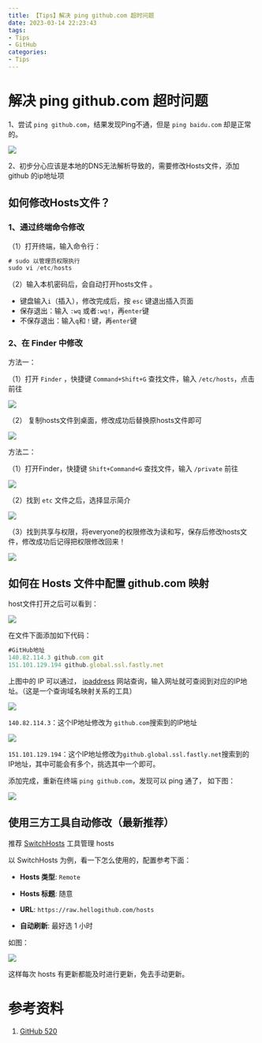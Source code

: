 ```yaml
---
title: 【Tips】解决 ping github.com 超时问题
date: 2023-03-14 22:23:43
tags:
- Tips
- GitHub
categories:
- Tips
---
```


# 解决 ping github.com 超时问题

1、尝试 `ping github.com`，结果发现Ping不通，但是 `ping baidu.com` 却是正常的。

![](assets/16787751105633.jpg)

<!-- more -->

2、初步分心应该是本地的DNS无法解析导致的，需要修改Hosts文件，添加 github 的ip地址项

## 如何修改Hosts文件？

### 1、通过终端命令修改

（1）打开终端，输入命令行：

```js
# sudo 以管理员权限执行
sudo vi /etc/hosts
```

（2）输入本机密码后，会自动打开hosts文件 。

* 键盘输入`i`（插入），修改完成后，按 `esc` 键退出插入页面
* 保存退出：输入  `:wq` 或者`:wq!`，再`enter`键 
* 不保存退出：输入`q`和`！`键，再`enter`键

### 2、在 Finder 中修改

方法一：

（1）打开 `Finder` ，快捷键 `Command+Shift+G` 查找文件，输入 `/etc/hosts`，点击前往

![](assets/16787751416982.jpg)


（2） 复制hosts文件到桌面，修改成功后替换原hosts文件即可

![](assets/16787751730177.jpg)


方法二：

（1）打开Finder，快捷键 `Shift+Command+G` 查找文件，输入 `/private` 前往

![](assets/16787751897989.jpg)


（2）找到 `etc` 文件之后，选择显示简介

![](assets/16787752011240.jpg)


（3）找到共享与权限，将everyone的权限修改为读和写，保存后修改hosts文件，修改成功后记得把权限修改回来！

![](assets/16787752140821.jpg)


## 如何在 Hosts 文件中配置 github.com 映射

host文件打开之后可以看到：

![](assets/16787752278743.jpg)


在文件下面添加如下代码：

```js
#GitHub地址
140.82.114.3 github.com git
151.101.129.194 github.global.ssl.fastly.net
```

上图中的 IP 可以通过， [ipaddress](https://www.ipaddress.com) 网站查询，输入网址就可查阅到对应的IP地址。（这是一个查询域名映射关系的工具）

![](assets/16787752425693.jpg)


`140.82.114.3`：这个IP地址修改为 `github.com`搜索到的IP地址

![](assets/16787752554840.jpg)


`151.101.129.194`：这个IP地址修改为`github.global.ssl.fastly.net`搜索到的
IP地址，其中可能会有多个，挑选其中一个即可。

添加完成，重新在终端 `ping github.com`，发现可以 ping 通了， 如下图：

![](assets/16787752693740.jpg)

## 使用三方工具自动修改（最新推荐）

推荐 [SwitchHosts](https://github.com/oldj/SwitchHosts) 工具管理 hosts

以 SwitchHosts 为例，看一下怎么使用的，配置参考下面：

* **Hosts 类型**: `Remote`

* **Hosts 标题**: 随意

* **URL**: `https://raw.hellogithub.com/hosts`

* **自动刷新**: 最好选 1 小时

如图：

![](assets/17392449105283.jpg)

这样每次 hosts 有更新都能及时进行更新，免去手动更新。

# 参考资料

1. [GitHub 520](https://www.github-zh.com/projects/263556058-github520)